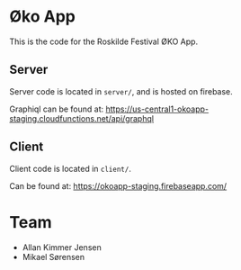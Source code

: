 # Øko App
This is the code for the Roskilde Festival ØKO App.

## Server 
Server code is located in `server/`, and is hosted on firebase.

Graphiql can be found at: https://us-central1-okoapp-staging.cloudfunctions.net/api/graphql

## Client
Client code is located in `client/`.

Can be found at: https://okoapp-staging.firebaseapp.com/

# Team

- Allan Kimmer Jensen
- Mikael Sørensen
